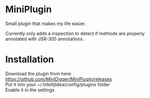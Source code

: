 # MiniPlugin

Small plugin that makes my life easier. 

Currently only adds a inspection to detect if methods are properly annotated with JSR-305 annotations.

# Installation

Download the plugin from here: https://github.com/MiniDigger/MiniPlugin/releases  
Put it into your ~/.IntellijIdea<version>/config/plugins folder  
Enable it in the settings
